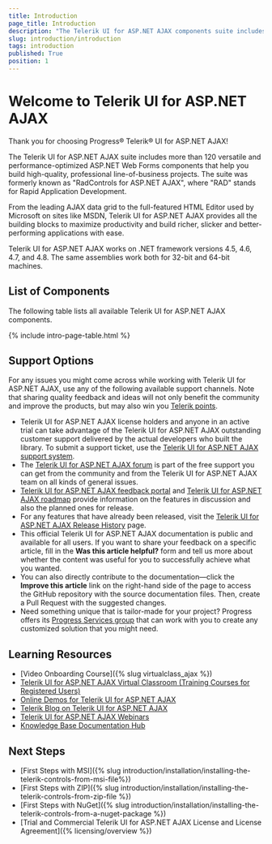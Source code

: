 ```yaml
---
title: Introduction
page_title: Introduction
description: "The Telerik UI for ASP.NET AJAX components suite includes more than 120 versatile and optimized ASP.NET Web Forms components that help you build high-quality apps."
slug: introduction/introduction
tags: introduction
published: True
position: 1
---
```


# Welcome to Telerik UI for ASP.NET AJAX

Thank you for choosing Progress® Telerik® UI for ASP.NET AJAX!   

The Telerik UI for ASP.NET AJAX suite includes more than 120 versatile and performance-optimized ASP.NET Web Forms components that help you build high-quality, professional line-of-business projects. The suite was formerly known as "RadControls for ASP.NET AJAX", where "RAD" stands for Rapid Application Development.

From the leading AJAX data grid to the full-featured HTML Editor used by Microsoft on sites like MSDN, Telerik UI for ASP.NET AJAX provides all the building blocks to maximize productivity and build richer, slicker and better-performing applications with ease.

Telerik UI for ASP.NET AJAX works on .NET framework versions 4.5, 4.6, 4.7, and 4.8. The same assemblies work both for 32-bit and 64-bit machines.

## List of Components

The following table lists all available Telerik UI for ASP.NET AJAX components.

{% include intro-page-table.html %}
<!--
* [AIPrompt]({%slug aiprompt/overview%})

* [AjaxLoadingPanel]({%slug ajaxloadingpanel/overview%})

* [AjaxManager]({%slug ajaxmanager/overview%})

* [AjaxPanel]({%slug ajaxpanel/overview%})

* [Async Upload]({%slug asyncupload/overview%})

* [AutoCompleteBox]({%slug autocompletebox/overview%})

* [Barcode]({%slug barcode/overview%})

* [Button]({%slug button/telerik's-asp.net-button-overview%})

* [BinaryImage]({%slug binaryimage/overview%})

* [Calendar]({%slug calendar/overview%})

* [Captcha]({%slug captcha/overview%})

* [Chart (HTML5)]({%slug htmlchart/overview%})

* [Chat]({%slug chat/overview%})

* [CheckBox]({%slug checkbox/overview%})

* [CheckBoxList]({%slug checkboxlist/overview%})

* [Chip]({%slug chip/overview%})

* [ChipList]({%slug chiplist/overview%})

* [ClientDataSource]({%slug clientdatasource/overview%})

* [Client Export Manager]({%slug clientexportmanager/overview%})

* [Cloud Upload]({%slug cloudupload/overview%})

* [Color Picker]({%slug colorpicker/overview%})

* [ComboBox]({%slug combobox/overview%})

* [Compression]({%slug controls/radcompression%})

* [Data Form]({%slug dataform/overview%})

* [Data Pager]({%slug datapager/overview%})

* [Date Input]({%slug raddateinput/overview%})

* [Date Picker]({%slug datepicker/overview%})

* [DateTime Picker]({%slug datetimepicker/overview%})

* [Diagram]({%slug diagram/overview%})

* [Dock]({%slug dock/overview%})

* [DropDownList]({%slug dropdownlist/overview%})

* [DropDownTree]({%slug dropdowntree/overview%})

* [Editor]({%slug editor/overview%})

* [File Explorer]({%slug fileexplorer/overview%})

* [Filter]({%slug filter/overview%})

* [Form Decorator]({%slug formdecorator/overview%})

* [Gantt]({%slug gantt/overview%})

* [Gauge]({%slug gauge/overview%})

* [Grid]({%slug grid/overview%})

* [Image Editor]({%slug imageeditor/overview%})

* [Image Gallery]({%slug imagegallery/overview%})

* [ImageButton]({%slug imagebutton/overview%})

* [Input Manager]({%slug radinputmanager/overview%})

* [Label]({%slug label/overview%})

* [LightBox]({%slug lightbox/overview%})

* [LinkButton]({%slug linkbutton/overview%})

* [ListBox]({%slug listbox/overview%})

* [ListView]({%slug listview/overview%})

* [Map]({%slug map/overview%})

* [Masked Textbox]({%slug radmaskedtextbox/overview%})

* [Media Player]({%slug mediaplayer/overview%})

* [Menu]({%slug menu/overview%})

* [MonthYear Picker]({%slug monthyearpicker/overview%})

* [Navigation]({%slug navigation/overview%})

* [Notification]({%slug notification/overview%})

* [Numeric Textbox]({%slug numerictextbox/overview%})

* [OData DataSource]({%slug odatadatasource/overview%})

* [Org Chart]({%slug orgchart/overview/overview%})

* [Page Layout]({%slug pagelayout/overview%})

* [PanelBar]({%slug panelbar/overview%})

* [Persistence Framework]({%slug persistenceframework/overview%})

* [Pivot Grid]({%slug pivotgrid/overview%})

* [Progress Area]({%slug progressarea/overview%})

* [Progress Bar]({%slug progressbar/overview%})

* [PushButton]({%slug pushbutton/overview%})

* [RadioButtonList]({%slug radiobuttonlist/overview%})

* [Rating]({%slug rating/overview%})

* [RibbonBar]({%slug ribbonbar/overview%})

* [Rotator]({%slug rotator/overview%})

* [Scheduler]({%slug scheduler/overview%})

* [Script Manager]({%slug scriptmanager/overview%})

* [SearchBox]({%slug searchbox/overview%})

* [SiteMap]({%slug sitemap/overview%})

* [Skin Manager]({%slug skinmanager/overview%})

* [Slider]({%slug slider/overview%})

* [Social Share]({%slug socialshare/overview%})

* [Spell]({%slug spell/overview%})

* [Splitter]({%slug splitter/overview%})

* [Spreadsheet]({%slug spreadsheet/overview%})

* [StyleSheet Manager]({%slug stylesheetmanager/overview%})

* [Tab Strip]({%slug tabstrip/overview%})

* [Tag Cloud]({%slug tagcloud/overview%})

* [Textbox]({%slug radtextbox/overview%})

* [TileList]({%slug tilelist/overview%})

* [ToggleButton]({%slug togglebutton/overview%})

* [ToolBar]({%slug toolbar/overview%})

* [ToolTip]({%slug tooltip/overview%})

* [TreeList]({%slug treelist/overview%})

* [TreeMap]({%slug treemap/overview%})

* [TreeView]({%slug treeview/overview%})

* [Window]({%slug window/overview%})

* [Wizard]({%slug wizard/overview%})

* [XmlHttpPanel]({%slug xmlhttppanel/overview%}) -->

<IntroTable>
   <IntroTableColumn>
      <IntroTableSection title="Data Management">
         <IntroTableAnchor title="ClientDataSource" href="slug:clientdatasource/overview"></IntroTableAnchor>
         <IntroTableAnchor title="Data Form" href="slug:dataform/overview"></IntroTableAnchor>
         <IntroTableAnchor title="Data Pager" href="slug:datapager/overview"></IntroTableAnchor>
         <IntroTableAnchor title="Filter" href="slug:filter/overview"></IntroTableAnchor>
         <IntroTableAnchor title="Grid" href="slug:grid/overview"></IntroTableAnchor>
         <IntroTableAnchor title="ListBox" href="slug:listbox/overview"></IntroTableAnchor>
         <IntroTableAnchor title="ListView" href="slug:listview/overview"></IntroTableAnchor>
         <IntroTableAnchor title="OData DataSource" href="slug:odatadatasource/overview"></IntroTableAnchor>
         <IntroTableAnchor title="PivotGrid" href="slug:pivotgrid/overview"></IntroTableAnchor>
         <IntroTableAnchor title="Spreadsheet" href="slug:spreadsheet/overview"></IntroTableAnchor>
         <IntroTableAnchor title="TreeList" href="slug:treelist/overview"></IntroTableAnchor>
      </IntroTableSection>
      <IntroTableSection title="Scheduling">
         <IntroTableAnchor title="Calendar" href="slug:calendar/overview"></IntroTableAnchor>
         <IntroTableAnchor title="DatePicker" href="slug:datepicker/overview"></IntroTableAnchor>
         <IntroTableAnchor title="DateRangePicker" href="slug:daterangepicker/overview"></IntroTableAnchor>
         <IntroTableAnchor title="DateTimePicker" href="slug:datetimepicker/overview"></IntroTableAnchor>
         <IntroTableAnchor title="Gantt" href="slug:gantt/overview"></IntroTableAnchor>
         <IntroTableAnchor title="MonthYearPicker" href="slug:monthyearpicker/overview"></IntroTableAnchor>
         <IntroTableAnchor title="Scheduler" href="slug:scheduler/overview"></IntroTableAnchor>
         <IntroTableAnchor title="TimePicker" href="slug:timepicker/overview"></IntroTableAnchor>
      </IntroTableSection>
      <IntroTableSection title="Interactivity & UX">
         <IntroTableAnchor title="DragDropManager" href="slug:dragdropmanager/overview"></IntroTableAnchor>
         <IntroTableAnchor title="Progress Area" href="slug:progressarea/overview"></IntroTableAnchor>
         <IntroTableAnchor title="ProgressBar" href="slug:progressbar/overview"></IntroTableAnchor>
         <IntroTableAnchor title="Persistence Framework" href="slug:persistenceframework/overview"></IntroTableAnchor>
      </IntroTableSection>
      <IntroTableSection title="Theming">
         <IntroTableAnchor title="Form Decorator" href="slug:formdecorator/overview"></IntroTableAnchor>
         <IntroTableAnchor title="Skin Manager" href="slug:skinmanager/overview"></IntroTableAnchor>
         <IntroTableAnchor title="StyleSheet Manager" href="slug:stylesheetmanager/overview"></IntroTableAnchor>
      </IntroTableSection>
      <IntroTableSection title="AJAX">
         <IntroTableAnchor title="AjaxLoadingPanel" href="slug:ajaxloadingpanel/overview"></IntroTableAnchor>
         <IntroTableAnchor title="AjaxManager" href="slug:ajaxmanager/overview"></IntroTableAnchor>
         <IntroTableAnchor title="AjaxPanel" href="slug:ajaxpanel/overview"></IntroTableAnchor>
         <IntroTableAnchor title="XmlHttpPanel" href="slug:xmlhttppanel/overview"></IntroTableAnchor>
      </IntroTableSection>
   </IntroTableColumn>
   <IntroTableColumn>
      <IntroTableSection title="Conversational UI">
         <IntroTableAnchor title="Chat" href="slug:chat/overview"></IntroTableAnchor>
         <IntroTableAnchor title="AIPrompt" href="slug:aiprompt/overview"></IntroTableAnchor>
      </IntroTableSection>
      <IntroTableSection title="PDF">
         <IntroTableAnchor title="Client Export Manager" href="slug:clientexportmanager/overview"></IntroTableAnchor>
         <IntroTableAnchor title="PdfViewer" href="slug:pdfviewer/overview"></IntroTableAnchor>
      </IntroTableSection>
      <IntroTableSection title="Layout">
         <IntroTableAnchor title="Card" href="slug:card/overview"></IntroTableAnchor>
         <IntroTableAnchor title="Dock" href="slug:dock/overview"></IntroTableAnchor>
         <IntroTableAnchor title="Notification" href="slug:notification/overview"></IntroTableAnchor>
         <IntroTableAnchor title="Page Layout" href="slug:pagelayout/overview"></IntroTableAnchor>
         <IntroTableAnchor title="Splitter" href="slug:splitter/overview"></IntroTableAnchor>
         <IntroTableAnchor title="ToolTip" href="slug:tooltip/overview"></IntroTableAnchor>
         <IntroTableAnchor title="TileList" href="slug:tilelist/overview"></IntroTableAnchor>
         <IntroTableAnchor title="Window" href="slug:window/overview"></IntroTableAnchor>
         <IntroTableAnchor title="Wizard" href="slug:wizard/overview"></IntroTableAnchor>
      </IntroTableSection>
      <IntroTableSection title="Editors">
         <IntroTableAnchor title="AutoCompleteBox" href="slug:autocompletebox/overview"></IntroTableAnchor>
         <IntroTableAnchor title="Color Picker" href="slug:colorpicker/overview"></IntroTableAnchor>
         <IntroTableAnchor title="ComboBox" href="slug:combobox/overview"></IntroTableAnchor>
         <IntroTableAnchor title="DateInput" href="slug:raddateinput/overview"></IntroTableAnchor>
         <IntroTableAnchor title="DropDownList" href="slug:dropdownlist/overview"></IntroTableAnchor>
         <IntroTableAnchor title="DropDownTree" href="slug:dropdowntree/overview"></IntroTableAnchor>
         <IntroTableAnchor title="Editor" href="slug:editor/overview"></IntroTableAnchor>
         <IntroTableAnchor title="Signature" href="slug:signature/overview"></IntroTableAnchor>
         <IntroTableAnchor title="Image Editor" href="slug:imageeditor/overview"></IntroTableAnchor>
         <IntroTableAnchor title="InputManager" href="slug:radinputmanager/overview"></IntroTableAnchor>
         <IntroTableAnchor title="Label" href="slug:label/overview"></IntroTableAnchor>
         <IntroTableAnchor title="MaskedTextBox" href="slug:radmaskedtextbox/overview"></IntroTableAnchor>
         <IntroTableAnchor title="MultiColumnComboBox" href="slug:multicolumncombobox/overview"></IntroTableAnchor>
         <IntroTableAnchor title="MultiSelect" href="slug:multiselect/overview"></IntroTableAnchor>
         <IntroTableAnchor title="NumericTextBox" href="slug:numerictextbox/overview"></IntroTableAnchor>
         <IntroTableAnchor title="Slider" href="slug:slider/overview"></IntroTableAnchor>
         <IntroTableAnchor title="TextBox" href="slug:radtextbox/overview"></IntroTableAnchor>
      </IntroTableSection>
   </IntroTableColumn>
   <IntroTableColumn>
      <IntroTableSection title="Diagrams & Maps">
         <IntroTableAnchor title="Diagram" href="slug:diagram/overview"></IntroTableAnchor>
         <IntroTableAnchor title="Org Chart" href="slug:orgchart/overview/overview"></IntroTableAnchor>
         <IntroTableAnchor title="Map" href="slug:map/overview"></IntroTableAnchor>
         <IntroTableAnchor title="TreeMap" href="slug:treemap/overview"></IntroTableAnchor>
      </IntroTableSection>
      <IntroTableSection title="Data Visualization">
         <IntroTableAnchor title="Barcode" href="slug:barcode/overview"></IntroTableAnchor>
         <IntroTableAnchor title="Binary Image" href="slug:binaryimage/overview"></IntroTableAnchor>
         <IntroTableAnchor title="Chart (HTML5)" href="slug:htmlchart/overview"></IntroTableAnchor>
         <IntroTableAnchor title="Gauge" href="slug:gauge/overview"></IntroTableAnchor>
         <IntroTableAnchor title="Rotator" href="slug:rotator/overview"></IntroTableAnchor>
         <IntroTableAnchor title="Ticker" href="slug:rotator/data-binding/binding-radticker"></IntroTableAnchor>
      </IntroTableSection>
      <IntroTableSection title="Navigation">
         <IntroTableAnchor title="Button" href="slug:button/teleriks-asp.net-button-overview"></IntroTableAnchor>
         <IntroTableAnchor title="Breadcrumb" href="slug:breadcrumb/overview"></IntroTableAnchor>
         <IntroTableAnchor title="CheckBox" href="slug:checkbox/overview"></IntroTableAnchor>
         <IntroTableAnchor title="CheckBoxList" href="slug:checkboxlist/overview"></IntroTableAnchor>
         <IntroTableAnchor title="Chip" href="slug:chip/overview"></IntroTableAnchor>
         <IntroTableAnchor title="ChipList" href="slug:chiplist/overview"></IntroTableAnchor>
         <IntroTableAnchor title="Drawer" href="slug:drawer/overview"></IntroTableAnchor>
         <IntroTableAnchor title="FloatingActionButton" href="slug:floatingactionbutton/overview"></IntroTableAnchor>
         <IntroTableAnchor title="ImageButton" href="slug:imagebutton/overview"></IntroTableAnchor>
         <IntroTableAnchor title="LinkButton" href="slug:linkbutton/overview"></IntroTableAnchor>
         <IntroTableAnchor title="Menu" href="slug:menu/overview"></IntroTableAnchor>
         <IntroTableAnchor title="Navigation" href="slug:navigation/overview"></IntroTableAnchor>
         <IntroTableAnchor title="PanelBar" href="slug:panelbar/overview"></IntroTableAnchor>
         <IntroTableAnchor title="PushButton" href="slug:pushbutton/overview"></IntroTableAnchor>
         <IntroTableAnchor title="RadioButtonList" href="slug:radiobuttonlist/overview"></IntroTableAnchor>
         <IntroTableAnchor title="RibbonBar" href="slug:ribbonbar/overview"></IntroTableAnchor>
         <IntroTableAnchor title="SearchBox" href="slug:searchbox/overview"></IntroTableAnchor>
         <IntroTableAnchor title="SiteMap" href="slug:sitemap/overview"></IntroTableAnchor>
         <IntroTableAnchor title="SplitButton" href="slug:splitbutton/overview"></IntroTableAnchor>
         <IntroTableAnchor title="Stepper" href="slug:stepper/overview"></IntroTableAnchor>
         <IntroTableAnchor title="Switch" href="slug:switch/overview"></IntroTableAnchor>
         <IntroTableAnchor title="Tab Strip" href="slug:tabstrip/overview"></IntroTableAnchor>
         <IntroTableAnchor title="Timeline" href="slug:timeline/overview"></IntroTableAnchor>
         <IntroTableAnchor title="ToggleButton" href="slug:togglebutton/overview"></IntroTableAnchor>
         <IntroTableAnchor title="ToolBar" href="slug:toolbar/overview"></IntroTableAnchor>
         <IntroTableAnchor title="TreeView" href="slug:treeview/overview"></IntroTableAnchor>
      </IntroTableSection>
   </IntroTableColumn>
   <IntroTableColumn>
      <IntroTableSection title="File Upload & Management">
         <IntroTableAnchor title="File Explorer" href="slug:fileexplorer/overview"></IntroTableAnchor>
         <IntroTableAnchor title="Upload (Async)" href="slug:asyncupload/overview"></IntroTableAnchor>
         <IntroTableAnchor title="Upload (Cloud)" href="slug:cloudupload/overview"></IntroTableAnchor>
      </IntroTableSection>
      <IntroTableSection title="Document Processing">
         <IntroTableAnchor title="Document Processing" href="slug:integration-with-other-telerik-products/document-processing"></IntroTableAnchor>
      </IntroTableSection>
      <IntroTableSection title="Media">
         <IntroTableAnchor title="Image Gallery" href="slug:imagegallery/overview"></IntroTableAnchor>
         <IntroTableAnchor title="LightBox" href="slug:lightbox/overview"></IntroTableAnchor>
         <IntroTableAnchor title="Media Player" href="slug:mediaplayer/overview"></IntroTableAnchor>
      </IntroTableSection>
      <IntroTableSection title="Social">
         <IntroTableAnchor title="Captcha" href="slug:captcha/overview"></IntroTableAnchor>
         <IntroTableAnchor title="Rating" href="slug:rating/overview"></IntroTableAnchor>
         <IntroTableAnchor title="SocialShare" href="slug:socialshare/overview"></IntroTableAnchor>
         <IntroTableAnchor title="TagCloud" href="slug:tagcloud/overview"></IntroTableAnchor>
      </IntroTableSection>
      <IntroTableSection title="Spell Checking">
         <IntroTableAnchor title="Spell" href="slug:spell/overview"></IntroTableAnchor>
      </IntroTableSection>
      <IntroTableSection title="Common">
         <IntroTableAnchor title="Compression" href="slug:controls/radcompression"></IntroTableAnchor>
         <IntroTableAnchor title="Script Manager" href="slug:scriptmanager/overview"></IntroTableAnchor>
      </IntroTableSection>
   </IntroTableColumn>
</IntroTable>

## Support Options

For any issues you might come across while working with Telerik UI for ASP.NET AJAX, use any of the following available support channels. Note that sharing quality feedback and ideas will not only benefit the community and improve the products, but may also win you [Telerik points](https://www.telerik.com/community/telerik-points).

* Telerik UI for ASP.NET AJAX license holders and anyone in an active trial can take advantage of the Telerik UI for ASP.NET AJAX outstanding customer support delivered by the actual developers who built the library. To submit a support ticket, use the [Telerik UI for ASP.NET AJAX support system](https://www.telerik.com/account/support-tickets).
* The [Telerik UI for ASP.NET AJAX forum](https://www.telerik.com/forums/aspnet-ajax) is part of the free support you can get from the community and from the Telerik UI for ASP.NET AJAX team on all kinds of general issues.
* [Telerik UI for ASP.NET AJAX feedback portal](https://feedback.telerik.com/aspnet-ajax) and [Telerik UI for ASP.NET AJAX roadmap](https://www.telerik.com/support/whats-new/aspnet-ajax/roadmap) provide information on the features in discussion and also the planned ones for release.
* For any features that have already been released, visit the [Telerik UI for ASP.NET AJAX Release History](https://www.telerik.com/support/whats-new/aspnet-ajax/release-history) page.
* This official Telerik UI for ASP.NET AJAX documentation is public and available for all users. If you want to share your feedback on a specific article, fill in the **Was this article helpful?** form and tell us more about whether the content was useful for you to successfully achieve what you wanted.
* You can also directly contribute to the documentation&mdash;click the **Improve this article** link on the right-hand side of the page to access the GitHub repository with the source documentation files. Then, create a Pull Request with the suggested changes.
* Need something unique that is tailor-made for your project? Progress offers its [Progress Services group](https://www.progress.com/services) that can work with you to create any customized solution that you might need.

## Learning Resources

* [Video Onboarding Course]({% slug virtualclass_ajax %})
* [Telerik UI for ASP.NET AJAX Virtual Classroom (Training Courses for Registered Users)](https://learn.telerik.com/learn/course/external/view/elearning/5/telerik-ui-for-aspnet-ajax)
* [Online Demos for Telerik UI for ASP.NET AJAX ](https://demos.telerik.com/aspnet-ajax)
* [Telerik Blog on Telerik UI for ASP.NET AJAX](https://www.telerik.com/blogs/tag/asp-net-ajax)
* [Telerik UI for ASP.NET AJAX Webinars](https://www.telerik.com/webinars/aspnet-ajax)
* [Knowledge Base Documentation Hub](https://docs.telerik.com/devtools/aspnet-ajax/knowledge-base)

## Next Steps

* [First Steps with MSI]({% slug introduction/installation/installing-the-telerik-controls-from-msi-file%})
* [First Steps with ZIP]({% slug introduction/installation/installing-the-telerik-controls-from-zip-file %})
* [First Steps with NuGet]({% slug introduction/installation/installing-the-telerik-controls-from-a-nuget-package %})
* [Trial and Commercial Telerik UI for ASP.NET AJAX License and License Agreement]({% licensing/overview %})
